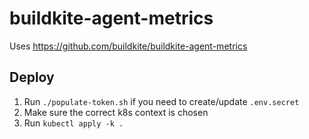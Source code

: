 # buildkite-agent-metrics

Uses https://github.com/buildkite/buildkite-agent-metrics

## Deploy

1. Run `./populate-token.sh` if you need to create/update `.env.secret`
2. Make sure the correct k8s context is chosen
3. Run `kubectl apply -k .`
